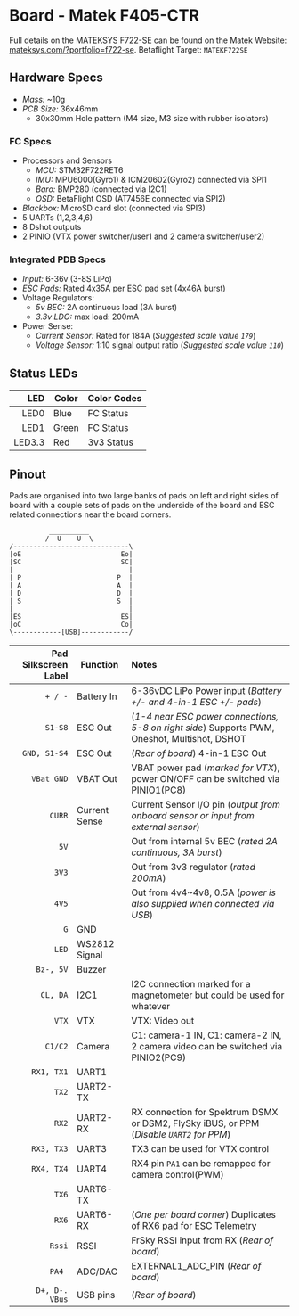 # Board - Matek F405-CTR

Full details on the MATEKSYS F722-SE can be found on the Matek Website: [mateksys.com/?portfolio=f722-se](http://www.mateksys.com/?portfolio=f722-se). Betaflight Target: `MATEKF722SE`

## Hardware Specs

* *Mass:* ~10g
* *PCB Size:* 36x46mm
  * 30x30mm Hole pattern (M4 size, M3 size with rubber isolators)

### FC Specs

* Processors and Sensors
  * *MCU:* STM32F722RET6
  * *IMU:* MPU6000(Gyro1) & ICM20602(Gyro2) connected via SPI1
  * *Baro:* BMP280 (connected via I2C1)
  * *OSD:* BetaFlight OSD (AT7456E connected via SPI2)
* *Blackbox:* MicroSD card slot (connected via SPI3)
* 5 UARTs (1,2,3,4,6)
* 8 Dshot outputs
* 2 PINIO (VTX power switcher/user1 and 2 camera switcher/user2)

### Integrated PDB Specs

* *Input:* 6-36v (3-8S LiPo) 
* *ESC Pads:* Rated 4x35A per ESC pad set (4x46A burst)
* Voltage Regulators:
  * *5v BEC:* 2A continuous load (3A burst)
  * *3.3v LDO:* max load: 200mA
* Power Sense:
  * *Current Sensor:* Rated for 184A (*Suggested scale value `179`*)
  * *Voltage Sensor:* 1:10 signal output ratio (*Suggested scale value `110`*)

## Status LEDs

|       LED      | Color |                                         Color Codes                                                       |
|---------------:|-------|:----------------------------------------------------------------------------------------------------------|
| LED0           | Blue  | FC Status                                                                                                 |
| LED1           | Green | FC Status                                                                                                 |
| LED3.3         | Red   | 3v3 Status                                                                                                |

## Pinout

Pads are organised into two large banks of pads on left and right sides of board with a couple sets of pads on the underside of the board and ESC related connections near the board corners.

```
          __________
         /  U    U  \
/-----------------------------\
|oE                         Eo|
|SC                         SC|
|                             |
| P                        P  |
| A                        A  |
| D                        D  |
| S                        S  |
|                             |
|ES                         ES|
|oC                         Co|
\------------[USB]------------/
```


| Pad Silkscreen Label |   Function    |                                                 Notes                                          |
|---------------------:|---------------|:-----------------------------------------------------------------------------------------------|
| `+ / -`              | Battery In    | 6-36vDC LiPo Power input (*Battery +/- and 4-in-1 ESC +/- pads*)                               |
| `S1-S8`              | ESC Out       | (*1-4 near ESC power connections, 5-8 on right side*) Supports PWM, Oneshot, Multishot, DSHOT  |
| `GND, S1-S4`         | ESC Out       | (*Rear of board*) 4-in-1 ESC Out                                                               |
| `VBat GND`           | VBAT Out      | VBAT power pad (*marked for VTX*), power ON/OFF can be switched via PINIO1(PC8)                |
| `CURR`               | Current Sense | Current Sensor I/O pin (*output from onboard sensor or input from external sensor*)            |
| `5V`                 |               | Out from internal 5v BEC (*rated 2A continuous, 3A burst*)                                     |
| `3V3`                |               | Out from 3v3 regulator (*rated 200mA*)                                                         |
| `4V5`                |               | Out from 4v4~4v8, 0.5A (*power is also supplied when connected via USB*)                       |
| `G`                  | GND           |                                                                                                |
| `LED`                | WS2812 Signal |                                                                                                |
| `Bz-, 5V`            | Buzzer        |                                                                                                |
| `CL, DA`             | I2C1          | I2C connection marked for a magnetometer but could be used for whatever                        |
| `VTX`                | VTX           | VTX: Video out                                                                                 |
| `C1/C2`              | Camera        | C1: camera-1 IN,  C1: camera-2 IN,  2 camera video can be switched via PINIO2(PC9)             |
| `RX1, TX1`           | UART1         |                                                                                                |
| `TX2`                | UART2-TX      |                                                                                                |
| `RX2`                | UART2-RX      | RX connection for Spektrum DSMX or DSM2, FlySky iBUS, or PPM (*Disable `UART2` for PPM*)       |
| `RX3, TX3`           | UART3         | TX3 can be used for VTX control                                                                |
| `RX4, TX4`           | UART4         | RX4 pin  `PA1` can be remapped for camera control(PWM)                                         |
| `TX6`                | UART6-TX      |                                                                                                |
| `RX6`                | UART6-RX      | (*One per board corner*) Duplicates of RX6 pad for ESC Telemetry                               |
| `Rssi`               | RSSI          | FrSky RSSI input from RX (*Rear of board*)                                                     |
| `PA4 `               | ADC/DAC       | EXTERNAL1_ADC_PIN (*Rear of board*)                                                            |
| `D+, D-. VBus`       | USB pins      | (*Rear of board*)                                                                              |


